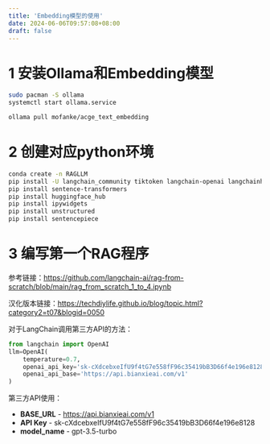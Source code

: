 ```yaml
---
title: 'Embedding模型的使用'
date: 2024-06-06T09:57:08+08:00
draft: false
---
```

# 1 安装Ollama和Embedding模型

```bash
sudo pacman -S ollama
systemctl start ollama.service

ollama pull mofanke/acge_text_embedding
```

# 2 创建对应python环境

```bash
conda create -n RAGLLM
pip install -U langchain_community tiktoken langchain-openai langchainhub chromadb langchain
pip install sentence-transformers
pip install huggingface_hub
pip install ipywidgets
pip install unstructured
pip install sentencepiece
```

# 3 编写第一个RAG程序

参考链接：https://github.com/langchain-ai/rag-from-scratch/blob/main/rag_from_scratch_1_to_4.ipynb

汉化版本链接：https://techdiylife.github.io/blog/topic.html?category2=t07&blogid=0050

对于LangChain调用第三方API的方法：

```python
from langchain import OpenAI
llm=OpenAI(
    temperature=0.7,
    openai_api_key='sk-cXdcebxeIfU9f4tG7e558fF96c35419bB3D66f4e196e8128',
    openai_api_base='https://api.bianxieai.com/v1'
)
```

第三方API使用：

- **BASE_URL** - https://api.bianxieai.com/v1
- **API Key** - sk-cXdcebxeIfU9f4tG7e558fF96c35419bB3D66f4e196e8128
- **model_name** - gpt-3.5-turbo